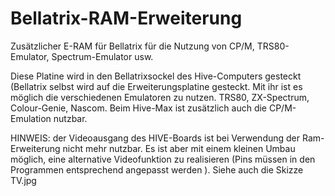 # Bellatrix-RAM-Erweiterung
Zusätzlicher E-RAM für Bellatrix für die Nutzung von CP/M, TRS80-Emulator, Spectrum-Emulator usw.

Diese Platine wird in den Bellatrixsockel des Hive-Computers gesteckt (Bellatrix selbst wird auf die Erweiterungsplatine gesteckt. 
Mit ihr ist es möglich die verschiedenen Emulatoren zu nutzen.
TRS80, ZX-Spectrum, Colour-Genie, Nascom.
Beim Hive-Max ist zusätzlich auch die CP/M-Emulation nutzbar.

HINWEIS: der Videoausgang des HIVE-Boards ist bei Verwendung der Ram-Erweiterung nicht mehr nutzbar. Es ist aber mit einem kleinen Umbau möglich, eine alternative Videofunktion zu realisieren (Pins müssen in den Programmen entsprechend angepasst werden ). Siehe auch die Skizze TV.jpg
